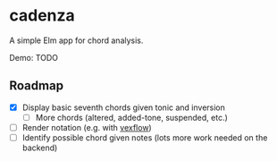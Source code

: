 # cadenza

A simple Elm app for chord analysis.

Demo: TODO

## Roadmap

- [x] Display basic seventh chords given tonic and inversion
  - [ ] More chords (altered, added-tone, suspended, etc.)
- [ ] Render notation (e.g. with [vexflow](http://www.vexflow.com/))
- [ ] Identify possible chord given notes (lots more work needed on the backend)
